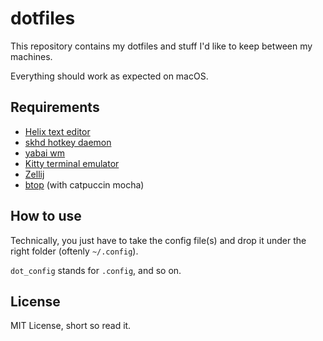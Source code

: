 # dotfiles

This repository contains my dotfiles and stuff I'd like to keep between my machines.

Everything should work as expected on macOS.

## Requirements

- [Helix text editor](https://helix-editor.com/)
- [skhd hotkey daemon](https://github.com/koekeishiya/skhd)
- [yabai wm](https://github.com/koekeishiya/yabai)
- [Kitty terminal emulator](https://sw.kovidgoyal.net/kitty/)
- [Zellij](https://zellij.dev/)
- [btop](https://https://github.com/aristocratos/btop) (with catpuccin mocha)

## How to use

Technically, you just have to take the config file(s) and drop it under the right folder (oftenly `~/.config`).

`dot_config` stands for `.config`, and so on.

## License

MIT License, short so read it.
